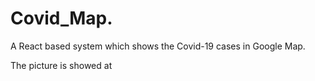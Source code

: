 # Covid_Map.   

A React based system which shows the Covid-19 cases in Google Map.    

The picture is showed at 
